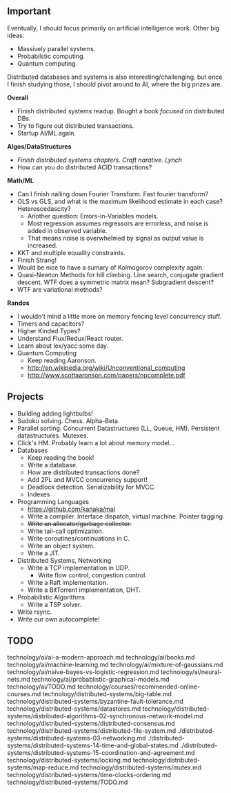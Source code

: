 ## Important

Eventually, I should focus primarily on artificial intelligence
work. Other big ideas:

* Massively parallel systems.
* Probabilstic computing.
* Quantum computing.

Distributed databases and systems is also interesting/challenging, but
once I finish studying those, I should pivot around to AI, where the
big prizes are.

**Overall**

* Finish distributed systems readup. Bought a book *focused* on
  distributed DBs.
* Try to figure out distributed transactions.
* Startup AI/ML again.

**Algos/DataStructures**

* *Finish distributed systems chapters. Craft narative. Lynch*
* How can you do distributed ACID transactions?

**Math/ML**

* Can I finish nailing down Fourier Transform. Fast fourier transform?
* OLS vs GLS, and what is the maximum likelihood estimate in each
  case? Heteroscedascity?
    * Another question: Errors-in-Variables models.
    * Most regression assumes regressors are errorless, and noise is
      added in observed variable.
    * That means noise is overwhelmed by signal as output value is
      increased.
* KKT and multiple equality constraints.
* Finish Strang!
* Would be nice to have a sumary of Kolmogorov complexity again.
* Quasi-Newton Methods for hill climbing. Line search, conjugate
  gradient descent. WTF does a symmetric matrix mean? Subgradient
  descent?
* WTF are variational methods?

**Randos**

* I wouldn't mind a little more on memory fencing level concurrency
  stuff.
* Timers and capacitors?
* Higher Kinded Types?
* Understand Flux/Redux/React router.
* Learn about lex/yacc some day.
* Quantum Computing
    * Keep reading Aaronson.
    * http://en.wikipedia.org/wiki/Unconventional_computing
    * http://www.scottaaronson.com/papers/npcomplete.pdf

## Projects

* Building adding lightbulbs!
* Sudoku solving. Chess. Alpha-Beta.
* Parallel sorting. Concurrent Datastructures (LL, Queue,
  HM). Persistent datastructures. Mutexes.
* Click's HM. Probably learn a lot about memory model...
* Databases
    * Keep reading the book!
    * Write a database.
    * How are distributed transactions done?
    * Add 2PL and MVCC concurrency support!
    * Deadlock detection. Serializability for MVCC.
    * Indexes
* Programming Languages
    * https://github.com/kanaka/mal
    * Write a compiler. Interface dispatch, virtual machine. Pointer
      tagging.
    * <del>Write an allocator/garbage collector.</del>
    * Write tail-call optimization.
    * Write coroutines/continuations in C.
    * Write an object system.
    * Write a JIT.
* Distributed Systems, Networking
    * Write a TCP implementation in UDP.
        * Write flow control, congestion control.
    * Write a Raft implementation.
    * Write a BitTorrent implementation, DHT.
* Probabilistic Algorithms
    * Write a TSP solver.
* Write rsync.
* Write our own autocomplete!

## TODO

technology/ai/ai-a-modern-approach.md
technology/ai/books.md
technology/ai/machine-learning.md
technology/ai/mixture-of-gaussians.md
technology/ai/naive-bayes-vs-logistic-regression.md
technology/ai/neural-nets.md
technology/ai/probablistic-graphical-models.md
technology/ai/TODO.md
technology/courses/recommended-online-courses.md
technology/distributed-systems/big-table.md
technology/distributed-systems/byzantine-fault-tolerance.md
technology/distributed-systems/datastores.md
technology/distributed-systems/distributed-algorithms-02-synchronous-network-model.md
technology/distributed-systems/distributed-consensus.md
technology/distributed-systems/distributed-file-system.md
./distributed-systems/distributed-systems-03-networking.md
./distributed-systems/distributed-systems-14-time-and-global-states.md
./distributed-systems/distributed-systems-15-coordination-and-agreement.md
technology/distributed-systems/locking.md
technology/distributed-systems/map-reduce.md
technology/distributed-systems/mutex.md
technology/distributed-systems/time-clocks-ordering.md
technology/distributed-systems/TODO.md
